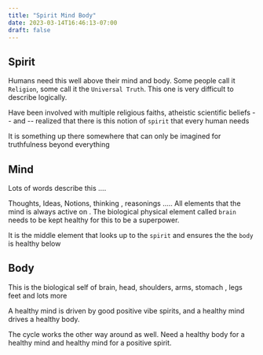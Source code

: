 ```yaml
---
title: "Spirit Mind Body"
date: 2023-03-14T16:46:13-07:00
draft: false
---
```


## Spirit

Humans need this well above their mind and body. Some people call it `Religion`,
some call it the `Universal Truth`. This one is very difficult to describe
logically.

Have been involved with multiple religious faiths, atheistic scientific
beliefs -- and -- realized that there is this notion of `spirit`
that every human needs

It is something up there somewhere that can only be imagined for truthfulness beyond
everything

## Mind

Lots of words describe this ....

Thoughts, Ideas, Notions, thinking , reasonings .....
All elements that the mind is always active on .
The biological physical element called `brain` needs to be kept healthy
for this to be a superpower.

It is the middle element that looks up to the `spirit` and ensures the
the `body` is healthy below

## Body

This is the biological self of brain, head, shoulders, arms, stomach , legs
feet and lots more

A healthy mind is driven by good positive vibe spirits, and a healthy
mind drives a healthy body.

The cycle works the other way around as well.
Need a healthy body for a healthy mind and healthy mind for a positive spirit.
